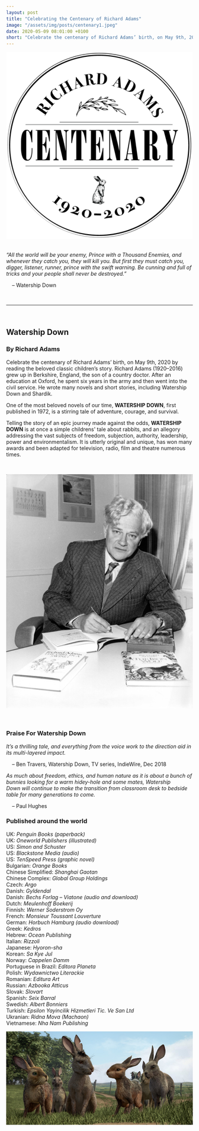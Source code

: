 ```yaml
---
layout: post
title: "Celebrating the Centenary of Richard Adams"
image: "/assets/img/posts/centenary1.jpeg"
date: 2020-05-09 08:01:00 +0100
short: "Celebrate the centenary of Richard Adams’ birth, on May 9th, 2020 by reading the beloved classic children’s story, Watership Down."
---
```


![The centenary of Richard Adams’ birth](/assets/img/posts/centenary2.png)
   
  

_“All the world will be your enemy, Prince with a Thousand Enemies, and whenever they catch you, they will kill you. But first they must catch you, digger, listener, runner, prince with the swift warning. Be cunning and full of tricks and your people shall never be destroyed.”_  

&nbsp;&nbsp;&nbsp;&nbsp;&ndash; Watership Down

<br/>

---

<br/>

## Watership Down
### By Richard Adams

Celebrate the centenary of Richard Adams’ birth, on May 9th, 2020 by reading the beloved classic children’s story. Richard Adams (1920–2016) grew up in Berkshire, England, the son of a country doctor. After an education at Oxford, he spent six years in the army and then went into the civil service. He wrote many novels and short stories, including Watership Down and Shardik.

One of the most beloved novels of our time, __WATERSHIP DOWN__, first published in 1972, is a stirring tale of adventure, courage, and survival.

Telling the story of an epic journey made against the odds, __WATERSHIP DOWN__ is at once a simple childrens' tale about rabbits, and an allegory addressing the vast subjects of freedom, subjection, authority, leadership, power and environmentalism. It is utterly original and unique, has won many awards and been adapted for television, radio, film and theatre numerous times.

<br/>

![Richard Adams](/assets/img/posts/centenary1.jpeg)

<br/>

### Praise For Watership Down

_It’s a thrilling tale, and everything from the voice work to the direction aid in its multi-layered impact._  

&nbsp;&nbsp;&nbsp;&nbsp;&ndash; Ben Travers, Watership Down, TV series, IndieWire, Dec 2018

_As much about freedom, ethics, and human nature as it is about a bunch of bunnies looking for a warm hidey-hole and some mates, Watership Down will continue to make the transition from classroom desk to bedside table for many generations to come._  

&nbsp;&nbsp;&nbsp;&nbsp;&ndash; Paul Hughes

### Published around the world

UK: _Penguin Books (paperback)_  
UK: _Oneworld Publishers (illustrated)_  
US: _Simon and Schuster_  
US: _Blackstone Media (audio)_  
US: _TenSpeed Press (graphic novel)_  
Bulgarian: _Orange Books_  
Chinese Simplified: _Shanghai Gaotan_  
Chinese Complex: _Global Group Holdings_  
Czech: _Argo_  
Danish: _Gyldendal_  
Danish: _Bechs Forlag – Viatone (audio and download)_  
Dutch: _Meulenhoff Boekerij_  
Finnish: _Werner Soderstrom Oy_  
French: _Monsieur Toussant Louverture_  
German: _Horbuch Hamburg (audio download)_  
Greek: _Kedros_  
Hebrew: _Ocean Publishing_  
Italian: _Rizzoli_  
Japanese: _Hyoron-sha_  
Korean: _Sa Kye Jul_  
Norway: _Cappelen Damm_  
Portuguese in Brazil: _Editora Planeta_  
Polish: _Wydawnictwo Literackie_  
Romanian: _Editura Art_  
Russian: _Azbooka Atticus_  
Slovak: _Slovart_  
Spanish: _Seix Barral_  
Swedish: _Albert Bonniers_  
Turkish: _Epsilon Yayincilik Hizmetleri Tic. Ve San Ltd_  
Ukranian: _Ridna Mova (Machaon)_  
Vietnamese: _Nha Nam Publishing_  

![Watership Down Animated Series](/assets/img/posts/centenary3.jpeg)

